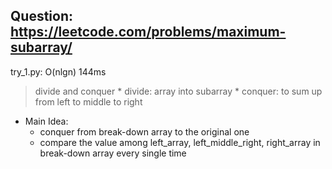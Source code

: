 Question: https://leetcode.com/problems/maximum-subarray/
---

try_1.py: O(nlgn) 144ms
> divide and conquer
	* divide: array into subarray
	* conquer: to sum up from left to middle to right
* Main Idea: 
	* conquer from break-down array to the original one
	* compare the value among left_array, left_middle_right, right_array in break-down array every single time
